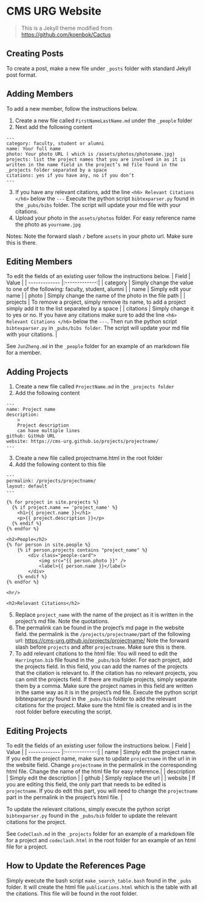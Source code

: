 # CMS URG Website

> This is a Jekyll theme modified from https://github.com/koenbok/Cactus

## Creating Posts

To create a post, make a new file under `_posts` folder with standard Jekyll post format.

## Adding Members

To add a new member, follow the instructions below. 
1.	Create a new file called `FirstNameLastName.md` under the `_people` folder
2.	Next add the following content

```
---
category: faculty, student or alumni
name: Your full name
photo: Your photo URL ( which is /assets/photos/photoname.jpg)
projects: list the project names that you are involved in as it is written in the name field in the project’s md file found in the _projects folder separated by a space
citations: yes if you have any, no if you don’t
---
```
3.	If you have any relevant citations, add the line `<h6> Relevant Citations </h6>` below the `---` Execute the python script `bibtexparser.py` found in the `_pubs/bibs` folder. The script will update your md file with your citations. 
4.	Upload your photo in the `assets/photos` folder. For easy reference name the photo as `yourname.jpg`

Notes: Note the forward slash `/` before `assets` in your photo url. Make sure this is there.

## Editing Members
To edit the fields of an existing user follow the instructions below.
| Field         | Value         | 
| ------------- |:-------------:| 
| category      | Simply change the value to one of the following: faculty, student, alumni |
| name          | Simply edit your name      |
| photo         | Simply change the name of the photo in the file path      |
| projects      | To remove a project, simply remove its name, to add a project simply add it to the list separated by a space     |
| citations     | Simply change it to yes or no. If you have any citations make sure to add the line `<h6> Relevant Citations </h6>` below the `---`. Then run the python script `bibtexparser.py` in `_pubs/bibs folder`. The script will update your md file with your citations.    |

See `JunZheng.md` in the `_people` folder for an example of an markdown file for a member.

## Adding Projects

1.	Create a new file called `ProjectName.md` in the `_projects folder`
2.	Add the following content 

```
---
name: Project name
description:
    >
    Project description
    can have multiple lines
github: GitHub URL
website: https://cms-urg.github.io/projects/projectname/
---
```
3.	Create a new file called projectname.html in the root folder
4.	Add the following content to this file
```
---
permalink: /projects/projectname/
layout: default
---

{% for project in site.projects %}
  {% if project.name == 'project_name' %}
    <h1>{{ project.name }}</h1>
    <p>{{ project.description }}</p>
  {% endif %}
{% endfor %}

<h2>People</h2>
{% for person in site.people %}
    {% if person.projects contains "project_name" %}
        <div class="people-card">
            <img src="{{ person.photo }}" />
            <label>{{ person.name }}</label>
        </div>
    {% endif %}
{% endfor %}

<hr/>

<h2>Relevant Citations</h2>
```

5.	Replace `project_name` with the name of the project as it is written in the project’s md file. Note the quotations.
6.	The permalink can be found in the project’s md page in the website field. the permalink is the `/projects/projectname/`part of the following url: https://cms-urg.github.io/projects/projectname/ 
Note the forward slash before `projects` and after `projectname`. Make sure this is there. 
7.	To add relevant citations to the html file:
You will need to edit the `Harrington.bib` file found in the `_pubs/bib` folder. For each project, add the projects field. In         this field, you can add the names of the projects that the citation is relevant to. If the citation has no relevant projects, you       can omit the projects field. If there are multiple projects, simply separate them by a comma. Make sure the project names in this       field are written in the same way as it is in the project’s md file.
Execute the python script bibtexparser.py found in the `_pubs/bib` folder to add the relevant citations for the project. Make sure the html file is created and is in the root folder before executing the script.

## Editing Projects
To edit the fields of an existing user follow the instructions below.
| Field         | Value         | 
| ------------- |:-------------:| 
| name          | Simply edit the project name. If you edit the project name, make sure to update `projectname` in the url in in the website field. Change `projectname`  in the permalink in the corresponding html file. Change the name of the html file for easy reference.|
| description   | Simply edit the description       |
| github        | Simply replace the url      |
| website        | If you are editing this field, the only part that needs to be edited is `projectname`. If you do edit this part, you will need to change the `projectname` part in the permalink in the project’s html file.    |

To update the relevant citations, simply execute the python script `bibtexparser.py` found in the `_pubs/bib` folder to update the relevant citations for the project. 

See `CodeClash.md` in the `_projects` folder for an example of a markdown file for a project and `codeclash.html` in the root folder for an example of an html file for a project.

## How to Update the References Page
Simply execute the bash script `make_search_table.bash` found in the `_pubs` folder. It will create the html file `publications.html` which is the table with all the citations. This file will be found in the root folder.
